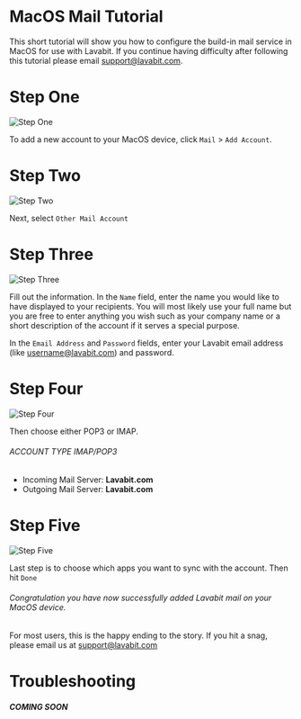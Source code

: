 # MacOS Mail Tutorial

This short tutorial will show you how to configure the build-in mail service in MacOS for use with Lavabit.
If you continue having difficulty after following this tutorial please email support@lavabit.com.

# Step One

![Step One](http://i.imgur.com/6u5xZu7.png)

To add a new account to your MacOS device, click `Mail` > `Add Account`.

# Step Two

![Step Two](http://i.imgur.com/tzbeTDq.png "Step Two")

Next, select `Other Mail Account`

# Step Three

![Step Three](http://i.imgur.com/ndYFc0Q.png "Step Three")

Fill out the information. In the `Name` field, enter the name you would like to have displayed
to your recipients. You will most likely use your full name but you are free to enter anything you wish such as your
company name or a short description of the account if it serves a special purpose.

In the `Email Address` and `Password` fields, enter your Lavabit email address (like username@lavabit.com) and password.

# Step Four

![Step Four](http://i.imgur.com/Hy9O4Ck.png "Step Four")

Then choose either POP3 or IMAP.

###### ACCOUNT TYPE IMAP/POP3
* Incoming Mail Server: **Lavabit.com**
* Outgoing Mail Server: **Lavabit.com**

# Step Five

![Step Five](http://i.imgur.com/vyMIdKo.png "Step Five")

Last step is to choose which apps you want to sync with the account. Then hit `Done`

###### Congratulation you have now successfully added Lavabit mail on your MacOS device.
For most users, this is the happy ending to the story. If you hit a snag, please email us at support@lavabit.com

# Troubleshooting

 ##### COMING SOON
 
 
